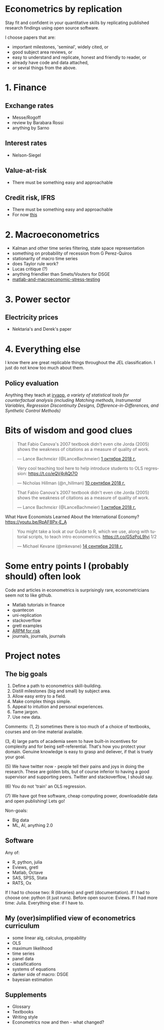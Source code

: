 # Econometrics by replication

Stay fit and confident in your quantitative skills by replicating published research findings using open source software. 

I choose papers that are:

- important milestones, 'seminal', widely cited, or
- good subject area reviews, or
- easy to understand and replicate, honest and friendly to reader, or
- already have code and data attached,
- or sevral things from the above. 

# 1. Finance

## Exchange rates

- Messe/Rogoff
- review by Barabara Rossi
- anything by Sarno 

## Interest rates

- Nelson-Siegel 

## Value-at-risk

- There must be something easy and approachable

## Credit risk, IFRS

- There must be something easy and approachable 
- For now [this](https://www.mathworks.com/campaigns/offers/ifrs-9-cecl-model-regulations-compliance.html)

# 2. Macroeconometrics

- Kalman and other time series filtering, state space representation
- something on probability of recession from G Perez-Quiros
- stationarity of macro time series
- does Taylor rule work?
- Lucas critique (?)
- anything friendlier than Smets/Vouters for DSGE
- [matlab-and-macroeconomic-stress-testing](https://www.mathworks.com/videos/matlab-and-macroeconomic-stress-testing-118689.html)

# 3. Power sector

## Electricity prices

- Nektaria's and Derek's paper

# 4. Everything else

I know there are great replicable things throughout the JEL classification. I just do not know too much about them. 

## Policy evaluation

Anything they teach at [irvapp](https://irvapp.fbk.eu/trainings/detail/14117/irvapp-winter-school-2019-fundamentals-and-methods-for-impact-evaluation-of-public-policies-2019/), *a variety of statistical tools for counterfactual analysis (including Matching methods, Instrumental Variables, Regression Discontinuity Designs, Difference-in-Differences, and Synthetic Control Methods)*

# Bits of wisdom and good clues

<blockquote class="twitter-tweet" data-lang="ru"><p lang="en" dir="ltr">That Fabio Canova&#39;s 2007 textbook didn&#39;t even cite Jorda (2005) shows the weakness of citations as a measure of quality of work.</p>&mdash; Lance Bachmεiεr (@LanceBachmeier) <a href="https://twitter.com/LanceBachmeier/status/1046811086736031747?ref_src=twsrc%5Etfw">1 октября 2018 г.</a></blockquote>
<script async src="https://platform.twitter.com/widgets.js" charset="utf-8"></script>

<blockquote class="twitter-tweet" data-lang="ru"><p lang="en" dir="ltr">Very cool teaching tool here to help introduce students to OLS regression: <a href="https://t.co/eQV4rAQt7O">https://t.co/eQV4rAQt7O</a></p>&mdash; Nicholas Hillman (@n_hillman) <a href="https://twitter.com/n_hillman/status/1039216997727436803?ref_src=twsrc%5Etfw">10 сентября 2018 г.</a></blockquote>
<script async src="https://platform.twitter.com/widgets.js" charset="utf-8"></script>

<blockquote class="twitter-tweet" data-lang="ru"><p lang="en" dir="ltr">That Fabio Canova&#39;s 2007 textbook didn&#39;t even cite Jorda (2005) shows the weakness of citations as a measure of quality of work.</p>&mdash; Lance Bachmεiεr (@LanceBachmeier) <a href="https://twitter.com/LanceBachmeier/status/1046811086736031747?ref_src=twsrc%5Etfw">1 октября 2018 г.</a></blockquote>
<script async src="https://platform.twitter.com/widgets.js" charset="utf-8"></script>

What Have Economists Learned About the International Economy? https://youtu.be/RpAF8Px-E_A 

<blockquote class="twitter-tweet" data-lang="ru"><p lang="en" dir="ltr">You might take a look at our Guide to R, which we use, along with tutorial scripts, to teach intro econometrics.  <a href="https://t.co/G5zPoL9Iyj">https://t.co/G5zPoL9Iyj</a> 1/2</p>&mdash; Michael Kevane (@mkevane) <a href="https://twitter.com/mkevane/status/1040653571627184128?ref_src=twsrc%5Etfw">14 сентября 2018 г.</a></blockquote>
<script async src="https://platform.twitter.com/widgets.js" charset="utf-8"></script>


# Some entry points I (probably should) often look 

Code and articles in econometrics is surprisingly rare,
econometricians seem not to like github. 

- Matlab tutorials in finance
- quantecon
- uni-replication 
- stackoverflow
- gretl examples
- [ARPM for risk](https://www.mathworks.com/videos/the-prayer-ten-step-checklist-for-advanced-risk-and-portfolio-management-with-attilio-meucci-81834.html)
- journals, journals, journals

# Project notes 

## The big goals

1. Define a path to econometrics skill-building.  
2. Distill milestones (big and small) by subject area. 
3. Allow easy entry to a field.
4. Make complex things simple. 
5. Appeal to intuition and personal experiences. 
6. Tame jargon.
7. Use new data.

Comments:
(1, 2) sometimes there is too much of a choice of textbooks, courses and on-line material available.  

(3, 4) large parts of academia seem to have built-in incentives for complexity and for being self-referential. 
       That's how you protect your domain. Genuine knowledge is easy to grasp and deliever, if that is truely 
       your goal. 

(5) We have twitter now - people tell their pains and joys in doing the research. These are golden bits,
    but of course inferior to having a good supervisor and supporting peers. Twitter and stackoverflow, 
    I should say.    

(6) You do not 'train' an OLS regression.

(7) We have got free software, cheap computing power, downloadable data and open publishing! Lets go!

Non-goals:
- Big data 
- ML, AI, anything 2.0 

## Software

Any of: 

- R, python, julia
- Eviews, gretl
- Matlab, Octave
- SAS, SPSS, Stata
- RATS, Ox

If I had to choose two: R (libraries) and gretl (documentation).
If I had to choose one: python (it just runs).
Before open source: Eviews.
If I had more time: Julia.
Everything else: if I have to. 

## My (over)simplified view of econometrics curriculum

- some linear alg, calculus, propability
- OLS
- maximum likelihood
- time series
- panel data
- classifications
- systems of equations
- darker side of macro: DSGE
- bayesian estimation

## Supplements

- Glossary
- Textbooks
- Writing style
- Econometrics now and then - what changed?
